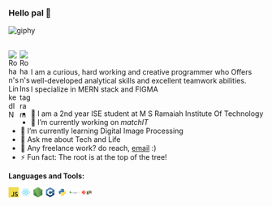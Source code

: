 ### Hello pal 👋

![giphy](https://user-images.githubusercontent.com/91260159/165366092-b4c57ed8-7ebb-49f9-b7bd-06239a0f45e4.gif)
<br/>
<br/>

<a href="https://www.linkedin.com/in/rohan-a-j-047a2319b/">
  <img align="left" alt="Rohan's LinkedIN" width="22px" src="https://raw.githubusercontent.com/peterthehan/peterthehan/master/assets/linkedin.svg" />
</a>
<a href="https://www.instagram.com/aj_prototype/">
  <img align="left" alt="Rohan's Instagram" width="22px" src="https://raw.githubusercontent.com/hussainweb/hussainweb/main/icons/instagram.png" />
</a>

<br />
<br/>
I am a curious, hard working and creative programmer who Offers well-developed analytical skills and excellent teamwork abilities.
<br/>
I specialize in MERN stack and FIGMA 
<br/>
<br/>


- 🏫 I am a 2nd year ISE student at M S Ramaiah Institute Of Technology
- 🔭 I’m currently working on *matchIT* 
- 🌱 I’m currently learning Digital Image Processing
- 💬 Ask me about Tech and Life
- 💼 Any freelance work? do reach, [email](mailto:rohanaj2001@gmail.com) :)
- ⚡ Fun fact: The root is at the top of the tree!


**Languages and Tools:**  

<code><img height="20" src="https://raw.githubusercontent.com/github/explore/80688e429a7d4ef2fca1e82350fe8e3517d3494d/topics/javascript/javascript.png"></code>
<code><img height="20" src="https://raw.githubusercontent.com/github/explore/80688e429a7d4ef2fca1e82350fe8e3517d3494d/topics/react/react.png"></code>
<code><img height="20" src="https://raw.githubusercontent.com/github/explore/80688e429a7d4ef2fca1e82350fe8e3517d3494d/topics/nodejs/nodejs.png"></code>
<code><img height="20" src="https://raw.githubusercontent.com/github/explore/80688e429a7d4ef2fca1e82350fe8e3517d3494d/topics/cpp/cpp.png"></code>
<code><img height="20" src="https://raw.githubusercontent.com/github/explore/80688e429a7d4ef2fca1e82350fe8e3517d3494d/topics/python/python.png"></code>
<code><img height="20" src="https://raw.githubusercontent.com/github/explore/80688e429a7d4ef2fca1e82350fe8e3517d3494d/topics/mongodb/mongodb.png"></code>
<code><img height="20" src="https://raw.githubusercontent.com/github/explore/80688e429a7d4ef2fca1e82350fe8e3517d3494d/topics/git/git.png"></code>

<!-- 📈 my github stats

<p align="center"> <img src="https://github-readme-stats.vercel.app/api?username=rohanaj2001&show_icons=true&theme=gotham" alt="rohanaj2001" /> -->
